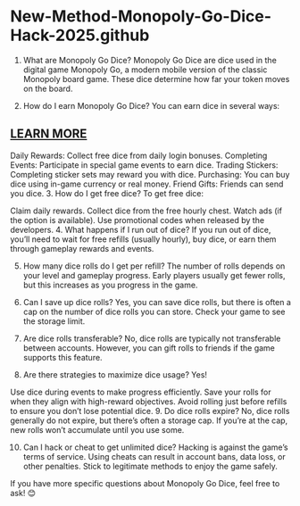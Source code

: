 # New-Method-Monopoly-Go-Dice-Hack-2025.github
1. What are Monopoly Go Dice?
Monopoly Go Dice are dice used in the digital game Monopoly Go, a modern mobile version of the classic Monopoly board game. These dice determine how far your token moves on the board.

2. How do I earn Monopoly Go Dice?
You can earn dice in several ways:

<h2><a href="https://sites.google.com/view/monopoly-go-free-dice-no-verif/">LEARN MORE</a></h2>

Daily Rewards: Collect free dice from daily login bonuses.
Completing Events: Participate in special game events to earn dice.
Trading Stickers: Completing sticker sets may reward you with dice.
Purchasing: You can buy dice using in-game currency or real money.
Friend Gifts: Friends can send you dice.
3. How do I get free dice?
To get free dice:

Claim daily rewards.
Collect dice from the free hourly chest.
Watch ads (if the option is available).
Use promotional codes when released by the developers.
4. What happens if I run out of dice?
If you run out of dice, you’ll need to wait for free refills (usually hourly), buy dice, or earn them through gameplay rewards and events.

5. How many dice rolls do I get per refill?
The number of rolls depends on your level and gameplay progress. Early players usually get fewer rolls, but this increases as you progress in the game.

6. Can I save up dice rolls?
Yes, you can save dice rolls, but there is often a cap on the number of dice rolls you can store. Check your game to see the storage limit.

7. Are dice rolls transferable?
No, dice rolls are typically not transferable between accounts. However, you can gift rolls to friends if the game supports this feature.

8. Are there strategies to maximize dice usage?
Yes!

Use dice during events to make progress efficiently.
Save your rolls for when they align with high-reward objectives.
Avoid rolling just before refills to ensure you don’t lose potential dice.
9. Do dice rolls expire?
No, dice rolls generally do not expire, but there’s often a storage cap. If you’re at the cap, new rolls won’t accumulate until you use some.

10. Can I hack or cheat to get unlimited dice?
Hacking is against the game’s terms of service. Using cheats can result in account bans, data loss, or other penalties. Stick to legitimate methods to enjoy the game safely.

If you have more specific questions about Monopoly Go Dice, feel free to ask! 😊
